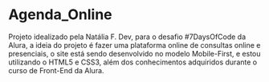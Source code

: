 # Agenda_Online
Projeto idealizado pela Natália F. Dev, para o desafio  #7DaysOfCode da Alura, a ideia do projeto é fazer uma plataforma online de consultas online e presenciais, o site está sendo desenvolvido no modelo Mobile-First, e estou utilizando o HTML5 e CSS3, além dos conhecimentos adquiridos durante o curso de Front-End da Alura.
